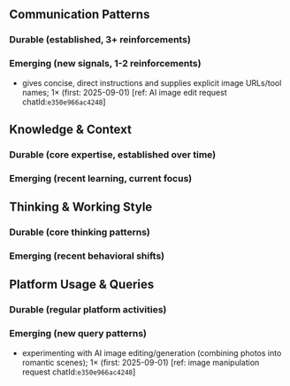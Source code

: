 ## Communication Patterns
### Durable (established, 3+ reinforcements)

### Emerging (new signals, 1-2 reinforcements)
- gives concise, direct instructions and supplies explicit image URLs/tool names; 1× (first: 2025-09-01) [ref: AI image edit request chatId:`e350e966ac4248`]

## Knowledge & Context
### Durable (core expertise, established over time)

### Emerging (recent learning, current focus)

## Thinking & Working Style
### Durable (core thinking patterns)

### Emerging (recent behavioral shifts)

## Platform Usage & Queries
### Durable (regular platform activities)

### Emerging (new query patterns)
- experimenting with AI image editing/generation (combining photos into romantic scenes); 1× (first: 2025-09-01) [ref: image manipulation request chatId:`e350e966ac4248`]